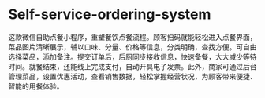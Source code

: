 # Self-service-ordering-system
这款微信自助点餐小程序，重塑餐饮点餐流程。顾客扫码就能轻松进入点餐界面，菜品图片清晰展示，辅以口味、分量、价格等信息，分类明确，查找方便。可自由选择菜品，添加备注。提交订单后，后厨同步接收信息，快速备餐，大大减少等待时间。就餐结束，还能线上完成支付，自动开具电子发票。此外，商家可通过后台管理菜品，设置优惠活动，查看销售数据，轻松掌握经营状况，为顾客带来便捷、智能的用餐体验。 
